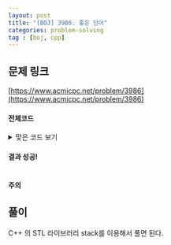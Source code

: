 ```yaml
---
layout: post
title: "[BOJ] 3986. 좋은 단어"
categories: problem-solving
tag : [boj, cpp]
---
```


## 문제 링크<br>
 [https://www.acmicpc.net/problem/3986](https://www.acmicpc.net/problem/3986)<br>


#### 전체코드<br>

<details>
<summary>맞은 코드 보기</summary>
<div markdown="1">

```cpp
#include<iostream>
#include<vector>
#include<string>
#include<stack>

using namespace std;

void solution(vector<string> inputs){
    int answer = 0;

    for(auto& target: inputs){
        bool possible = true;
        stack<char> st;
        for(char c: target){
            if(st.empty()) st.push(c);
            else{
                if(st.top()!=c) st.push(c);
                else st.pop();
            }
        }
        if(!st.empty()) possible = false;

        if(possible) answer++;
    }
    cout<<answer;
}

int main(){
    ios_base::sync_with_stdio(false);
	cin.tie(NULL);

    int n; cin>>n;
    vector<string> inputs;
    
    for(int idx=0; idx<n; idx++){
        string s; cin>>s;
        inputs.push_back(s);
    }
    
    solution(inputs);

    return 0;
}
```
</div>
</details>

#### 결과 성공!<br>
![]()

<div class="divider"></div>

#### 주의 <br> 

## 풀이<br>

C++ 의 STL 라이브러리 stack를 이용해서 풀면 된다.  


